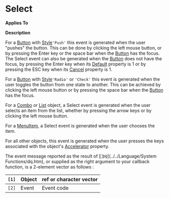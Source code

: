 




<h1 class="heading"><span class="name">Select</span></h1>

**Applies To**



**Description**


For a [Button](./button.md) with [Style](./style.md)`'Push'` this event is generated when the user "pushes" the button. This can be done by clicking the left mouse button, or by pressing the Enter key or the space bar when the [Button](./button.md) has the focus. The Select event can also be generated when the [Button](./button.md) does not have the focus, by pressing the Enter key when its [Default](./default.md) property is 1 or by pressing the ESC key when its [Cancel](./cancel.md) property is 1.


For a [Button](./button.md) with [Style](./style.md)`'Radio'` or `'Check'` this event is generated when the user toggles the button from one state to another. This can be achieved by clicking the left mouse button or by pressing the space bar when the [Button](./button.md) has the focus.


For a [Combo](./combo.md) or [List](./list.md) object, a Select event is generated when the user selects an item from the list, whether by pressing the arrow keys or by clicking the left mouse button.


For a [MenuItem](./menuitem.md), a Select event is generated when the user chooses the item.


For all other objects, this event is generated when the user presses the keys associated with the object's [Accelerator](./accelerator.md) property.



The event message reported as the result of [`⎕DQ`](../../Language/System Functions/dq.htm), or supplied as the right argument to your callback function, is a 2-element vector as follows :


| `[1]` | Object | ref or character vector |
| --- | --- | ---  |
| `[2]` | Event | Event code |



